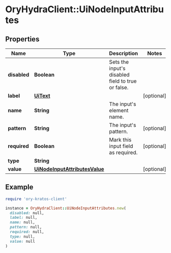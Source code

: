 # OryHydraClient::UiNodeInputAttributes

## Properties

| Name | Type | Description | Notes |
| ---- | ---- | ----------- | ----- |
| **disabled** | **Boolean** | Sets the input&#39;s disabled field to true or false. |  |
| **label** | [**UiText**](UiText.md) |  | [optional] |
| **name** | **String** | The input&#39;s element name. |  |
| **pattern** | **String** | The input&#39;s pattern. | [optional] |
| **required** | **Boolean** | Mark this input field as required. | [optional] |
| **type** | **String** |  |  |
| **value** | [**UiNodeInputAttributesValue**](UiNodeInputAttributesValue.md) |  | [optional] |

## Example

```ruby
require 'ory-kratos-client'

instance = OryHydraClient::UiNodeInputAttributes.new(
  disabled: null,
  label: null,
  name: null,
  pattern: null,
  required: null,
  type: null,
  value: null
)
```

